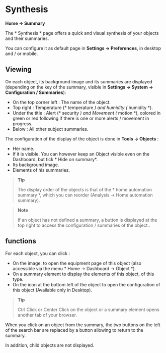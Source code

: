 # Synthesis
**Home → Summary**

The * Synthesis * page offers a quick and visual synthesis of your objects and their summaries.

You can configure it as default page in **Settings → Preferences**, in desktop and / or mobile.

## Viewing

On each object, its background image and its summaries are displayed (depending on the key of the summary, visible in **Settings → System → Configuration / Summaries**):
- On the top corner left : The name of the object.
- Top right : Temperature (* temperature *) and humidity (* humidity *).
- Under the title : Alert (* security *) and Movement (* motion *), colored in green or red following if there is one or more alerts / movement in progress.
- Below : All other subject summaries.

The configuration of the display of the object is done in **Tools → Objects** :
- Her name.
- If it is visible. You can however keep an Object visible even on the Dashboard, but tick * Hide on summary*.
- Its background image.
- Elements of his summaries.

> **Tip**
>
> The display order of the objects is that of the * home automation summary *, which you can reorder (Analysis → Home automation summary).

> **Note**
>
> If an object has not defined a summary, a button is displayed at the top right to access the configuration / summaries of the object..

## functions

For each object, you can click :
- On the image, to open the equipment page of this object (also accessible via the menu * Home → Dashboard → Object *).
- On a summary element to display the elements of this object, of this type.
- On the icon at the bottom left of the object to open the configuration of this object (Available only in Desktop).

> **Tip**
>
> Ctrl Click or Center Click on the object or a summary element opens another tab of your browser.

When you click on an object from the summary, the two buttons on the left of the search bar are replaced by a button allowing to return to the summary.

In addition, child objects are not displayed.
